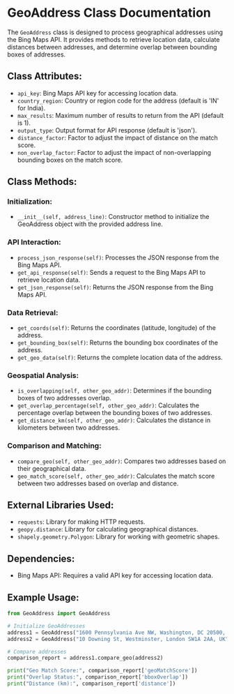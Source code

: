 # GeoAddress Class Documentation

The `GeoAddress` class is designed to process geographical addresses using the Bing Maps API. It provides methods to retrieve location data, calculate distances between addresses, and determine overlap between bounding boxes of addresses.

## Class Attributes:

- `api_key`: Bing Maps API key for accessing location data.
- `country_region`: Country or region code for the address (default is 'IN' for India).
- `max_results`: Maximum number of results to return from the API (default is 1).
- `output_type`: Output format for API response (default is 'json').
- `distance_factor`: Factor to adjust the impact of distance on the match score.
- `non_overlap_factor`: Factor to adjust the impact of non-overlapping bounding boxes on the match score.

## Class Methods:

### Initialization:
- `__init__(self, address_line)`: Constructor method to initialize the GeoAddress object with the provided address line.

### API Interaction:
- `process_json_response(self)`: Processes the JSON response from the Bing Maps API.
- `get_api_response(self)`: Sends a request to the Bing Maps API to retrieve location data.
- `get_json_response(self)`: Returns the JSON response from the Bing Maps API.

### Data Retrieval:
- `get_coords(self)`: Returns the coordinates (latitude, longitude) of the address.
- `get_bounding_box(self)`: Returns the bounding box coordinates of the address.
- `get_geo_data(self)`: Returns the complete location data of the address.

### Geospatial Analysis:
- `is_overlapping(self, other_geo_addr)`: Determines if the bounding boxes of two addresses overlap.
- `get_overlap_percentage(self, other_geo_addr)`: Calculates the percentage overlap between the bounding boxes of two addresses.
- `get_distance_km(self, other_geo_addr)`: Calculates the distance in kilometers between two addresses.

### Comparison and Matching:
- `compare_geo(self, other_geo_addr)`: Compares two addresses based on their geographical data.
- `geo_match_score(self, other_geo_addr)`: Calculates the match score between two addresses based on overlap and distance.

## External Libraries Used:
- `requests`: Library for making HTTP requests.
- `geopy.distance`: Library for calculating geographical distances.
- `shapely.geometry.Polygon`: Library for working with geometric shapes.

## Dependencies:
- Bing Maps API: Requires a valid API key for accessing location data.

## Example Usage:
```python
from GeoAddress import GeoAddress

# Initialize GeoAddresses
address1 = GeoAddress("1600 Pennsylvania Ave NW, Washington, DC 20500, USA")
address2 = GeoAddress("10 Downing St, Westminster, London SW1A 2AA, UK")

# Compare addresses
comparison_report = address1.compare_geo(address2)

print("Geo Match Score:", comparison_report['geoMatchScore'])
print("Overlap Status:", comparison_report['bboxOverlap'])
print("Distance (km):", comparison_report['distance'])
